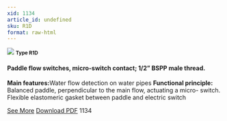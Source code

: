```yaml
---
xid: 1134
article_id: undefined
sku: R1D
format: raw-html
---
```

 <img src="./1134/R1D.jpg" class="card-imgs mb-2">
 <small class="text-grey mb-2"><b>Type R1D</b> </small>
 <h4>Paddle flow switches, micro-switch contact; 1/2&#x201D; BSPP male thread.</h4>
 <p><b>Main features:</b>Water flow detection on water pipes
 <b>Functional principle:</b> Balanced paddle, perpendicular to the main flow, actuating a micro- switch. Flexible elastomeric gasket between paddle and electric switch</p>
 <div class="btns">
 <a href="../en/paddle-flow-switches-type-r1d.html" class="btn-red">See More</a>
 <a href="../en/pdf/6-13Paddle flow switches micro-switch contact 1-2 BSPP male thread and Pt100 temperature sensor20130707.pdf " target="_blank" class="btn-red">Download PDF</a>
 <!-- <a href="http://www.ultimheat.com/cat6.html" target="_blank" class="access-link"> Access full catalogue <i class="fa fa-external-link" aria-hidden="true"></i> </a> -->
 <span class="number-btn">1134</span>
 </div>
 